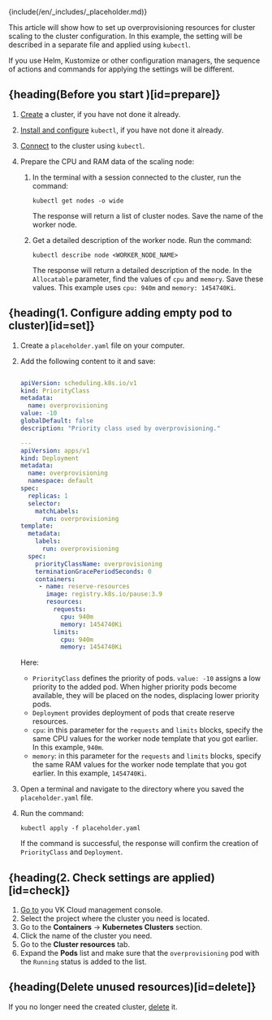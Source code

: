 {include(/en/_includes/_placeholder.md)}

This article will show how to set up overprovisioning resources for cluster scaling to the cluster configuration. In this example, the setting will be described in a separate file and applied using `kubectl`.

<info>

If you use Helm, Kustomize or other configuration managers, the sequence of actions and commands for applying the settings will be different.

</info>

## {heading(Before you start )[id=prepare]}

1. [Create](../../service-management/create-cluster) a cluster, if you have not done it already.
1. [Install and configure](../../connect/kubectl) `kubectl`, if you have not done it already.
1. [Connect](../../connect/kubectl#checking_connection_to_cluster) to the cluster using `kubectl`.
1. Prepare the CPU and RAM data of the scaling node:

    1. In the terminal with a session connected to the cluster, run the command:

       ```console
       kubectl get nodes -o wide
       ```

       The response will return a list of cluster nodes. Save the name of the worker node.

    1. Get a detailed description of the worker node. Run the command:

       ```console
       kubectl describe node <WORKER_NODE_NAME>
       ```

       The response will return a detailed description of the node. In the `Allocatable` parameter, find the values of `cpu` and `memory`. Save these values. This example uses `cpu: 940m` and `memory: 1454740Ki`.

## {heading(1. Configure adding empty pod to cluster)[id=set]}

1. Create a `placeholder.yaml` file on your computer.
1. Add the following content to it and save:

   ```yaml

   apiVersion: scheduling.k8s.io/v1
   kind: PriorityClass
   metadata:
     name: overprovisioning
   value: -10
   globalDefault: false
   description: "Priority class used by overprovisioning."

   ---
   apiVersion: apps/v1
   kind: Deployment
   metadata:
     name: overprovisioning
     namespace: default
   spec:
     replicas: 1
     selector:
       matchLabels:
         run: overprovisioning
   template:
     metadata:
       labels:
         run: overprovisioning
     spec:
       priorityClassName: overprovisioning
       terminationGracePeriodSeconds: 0
       containers:
        - name: reserve-resources
          image: registry.k8s.io/pause:3.9
          resources:
            requests:
              cpu: 940m
              memory: 1454740Ki
            limits:
              cpu: 940m
              memory: 1454740Ki
   ```

   Here:

    - `PriorityClass` defines the priority of pods. `value: -10` assigns a low priority to the added pod. When higher priority pods become available, they will be placed on the nodes, displacing lower priority pods.
    - `Deployment` provides deployment of pods that create reserve resources.
    - `cpu`: in this parameter for the `requests` and `limits` blocks, specify the same CPU values for the worker node template that you got earlier. In this example, `940m`.
    - `memory`: in this parameter for the `requests` and `limits` blocks, specify the same RAM values for the worker node template that you got earlier. In this example, `1454740Ki`.

1. Open a terminal and navigate to the directory where you saved the `placeholder.yaml` file.
1. Run the command:

   ```console
   kubectl apply -f placeholder.yaml
   ```

   If the command is successful, the response will confirm the creation of `PriorityClass` and `Deployment`.

## {heading(2. Check settings are applied)[id=check]}

1. [Go to](https://msk.cloud.vk.com/app/) you VK Cloud management console.
1. Select the project where the cluster you need is located.
1. Go to the **Containers** → **Kubernetes Clusters** section.
1. Click the name of the cluster you need.
1. Go to the **Cluster resources** tab.
1. Expand the **Pods** list and make sure that the `overprovisioning` pod with the `Running` status is added to the list.

## {heading(Delete unused resources)[id=delete]}

If you no longer need the created cluster, [delete](../../service-management/manage-cluster#delete_cluster) it.